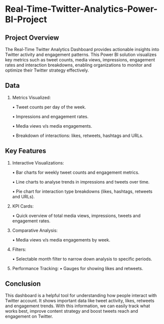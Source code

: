 # Real-Time-Twitter-Analytics-Power-BI-Project

## Project Overview

The Real-Time Twitter Analytics Dashboard provides actionable insights into Twitter activity and engagement patterns. This Power BI solution visualizes key metrics such as tweet counts, media views, impressions, engagement rates and interaction breakdowns, enabling organizations to monitor and optimize their Twitter strategy effectively. 

## Data

1.	  Metrics Visualized:
      
      •	Tweet counts per day of the week.
      
      •	Impressions and engagement rates.
      
      •	Media views v/s media engagements.
      
      •	Breakdown of interactions: likes, retweets, hashtags and URLs.

    

## Key Features

1.	Interactive Visualizations:
   
     •	Bar charts for weekly tweet counts and engagement metrics.
     
     •	Line charts to analyse trends in impressions and tweets over time.
     
     •	Pie chart for interaction type breakdowns (likes, hashtags, retweets and URLs).
  
2.	KPI Cards:
   
     •	Quick overview of total media views, impressions, tweets and engagement rates.
  
3.	Comparative Analysis:
   
     •	Media views v/s media engagements by week.
  
4.	Filters:
   
     •	Selectable month filter to narrow down analysis to specific periods.
  
5.	Performance Tracking:
     •	Gauges for showing likes and retweets.

## Conclusion

This dashboard is a helpful tool for understanding how people interact with Twitter account. It shows important data like tweet activity, likes, retweets and engagement trends. With this information, we can easily track what works best, improve content strategy and boost tweets reach and engagement on Twitter.

